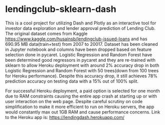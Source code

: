 # lendingclub-sklearn-dash
This is a cool project for utilizing Dash and Plotly as an interactive tool for investor data exploration and lender approval prediction of Lending Club.
The original dataset comes from Kaggle https://www.kaggle.com/husainsb/lendingclub-issued-loans and has 690.95 MB data(train+test) from 2007 to 20017.
Dataset has been cleaned in Jupyter notebook and columns have been dropped based on feature selection done in pycaret.
Logistic Regression and Random Forest have been determined good regressors in pycaret and they are re-trained with sklearn to allow Heroku deployment with around 2% accuracy drop in both 
Logistic Regression and Random Forest with 50 trees(down from 100 trees for Heroku performance). Despite this accuracy drop, it still achieves 78% prediction accuracy on testing data with a 15% out of 100% split.

For successful Heroku deployment, a paid option is selected for one month due to RAM constraints causing the entire app crash at starting up or with user interaction on the web page.
Despite careful scrutiny on code simplification to make it more efficient to run on Heroku servers, the app would constantly max out 1GB RAM and cause performance concerns. 
Link to the Heroku app is: https://lendingdash.herokuapp.com/
